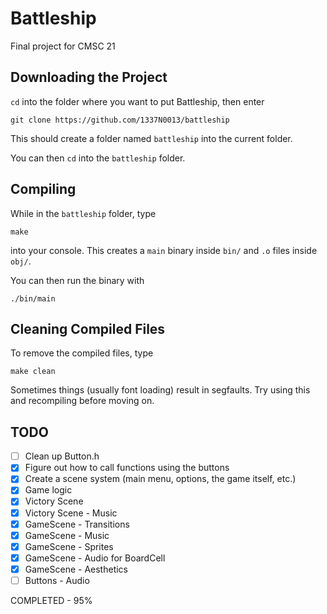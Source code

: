 # Battleship

Final project for CMSC 21

## Downloading the Project

`cd` into the folder where you want to put Battleship, then enter
```
git clone https://github.com/1337N0013/battleship
```
This should create a folder named `battleship` into the current folder.

You can then `cd` into the `battleship` folder.

## Compiling

While in the `battleship` folder, type
```
make
```
into your console. This creates a `main` binary inside `bin/` and `.o` files inside `obj/`.

You can then run the binary with
```
./bin/main
```

## Cleaning Compiled Files

To remove the compiled files, type
```
make clean
```
Sometimes things (usually font loading) result in segfaults. Try using this and recompiling before moving on.

## TODO

- [ ] Clean up Button.h
- [x] Figure out how to call functions using the buttons
- [x] Create a scene system (main menu, options, the game itself, etc.)
- [x] Game logic
- [x] Victory Scene
- [x] Victory Scene - Music
- [x] GameScene - Transitions
- [x] GameScene - Music
- [x] GameScene - Sprites
- [x] GameScene - Audio for BoardCell
- [x] GameScene - Aesthetics
- [ ] Buttons - Audio

COMPLETED - 95%